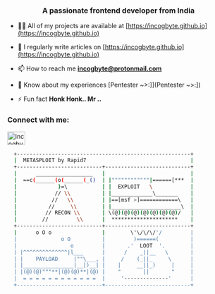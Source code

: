 <h3 align="center">A passionate frontend developer from India</h3>

- 👨‍💻 All of my projects are available at [https://incogbyte.github.io](https://incogbyte.github.io)

- 📝 I regularly write articles on [https://incogbyte.github.io](https://incogbyte.github.io)

- 📫 How to reach me **incogbyte@protonmail.com**

- 📄 Know about my experiences [Pentester ~>:]](Pentester ~>:])

- ⚡ Fun fact **Honk Honk.. Mr ..**

<h3 align="left">Connect with me:</h3>
<p align="left">
<a href="https://twitter.com/incogbyte" target="blank"><img align="center" src="https://raw.githubusercontent.com/rahuldkjain/github-profile-readme-generator/master/src/images/icons/Social/twitter.svg" alt="incogbyte" height="30" width="40" /></a>
</p>

```bash
  +-------------------------------------------------------+
  |  METASPLOIT by Rapid7                                 |
  +---------------------------+---------------------------+
  |      __________________   |                           |
  |  ==c(______(o(______(_()  | |""""""""""""|======[***  |
  |             )=\           | |  EXPLOIT   \            |
  |            // \\          | |_____________\_______    |
  |           //   \\         | |==[msf >]============\   |
  |          //     \\        | |______________________\  |                                                                                                                                         
  |         // RECON \\       | \(@)(@)(@)(@)(@)(@)(@)/   |                                                                                                                                         
  |        //         \\      |  *********************    |                                                                                                                                         
  +---------------------------+---------------------------+                                                                                                                                         
  |      o O o                |        \'\/\/\/'/         |                                                                                                                                         
  |              o O          |         )======(          |                                                                                                                                         
  |                 o         |       .'  LOOT  '.        |                                                                                                                                         
  | |^^^^^^^^^^^^^^|l___      |      /    _||__   \       |                                                                                                                                         
  | |    PAYLOAD     |""\___, |     /    (_||_     \      |                                                                                                                                         
  | |________________|__|)__| |    |     __||_)     |     |                                                                                                                                         
  | |(@)(@)"""**|(@)(@)**|(@) |    "       ||       "     |                                                                                                                                         
  |  = = = = = = = = = = = =  |     '--------------'      |                                                                                                                                         
  +---------------------------+---------------------------+ 
```
